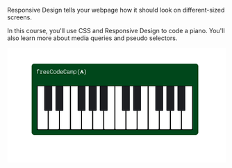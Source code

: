 Responsive Design tells your webpage how it should look on different-sized screens.

In this course, you'll use CSS and Responsive Design to code a piano. You'll also learn more about media queries and pseudo selectors.

![alt text](image.png)